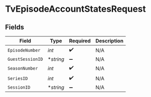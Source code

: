 # TvEpisodeAccountStatesRequest


## Fields

| Field              | Type               | Required           | Description        |
| ------------------ | ------------------ | ------------------ | ------------------ |
| `EpisodeNumber`    | *int*              | :heavy_check_mark: | N/A                |
| `GuestSessionID`   | **string*          | :heavy_minus_sign: | N/A                |
| `SeasonNumber`     | *int*              | :heavy_check_mark: | N/A                |
| `SeriesID`         | *int*              | :heavy_check_mark: | N/A                |
| `SessionID`        | **string*          | :heavy_minus_sign: | N/A                |